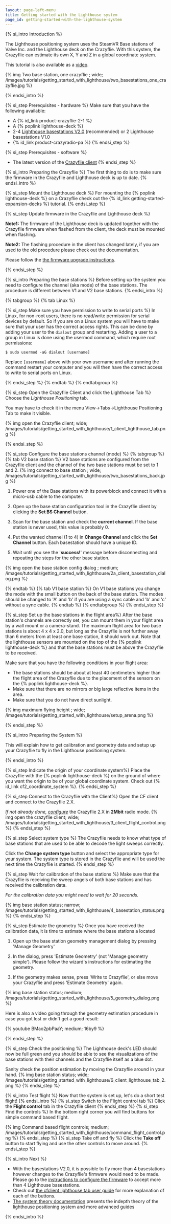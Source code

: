 ```yaml
---
layout: page-left-menu
title: Getting started with the Lighthouse system
page_id: getting-started-with-the-lighthouse-system
---
```


{% si_intro Introduction %}

The Lighthouse positioning system uses the SteamVR Base stations of Valve Inc. and the Lighthouse deck on the Crazyflie. With this system, the Crazyflie can estimate its own X, Y and Z in a global coordinate system.

This tutorial is also available as a [video](https://www.youtube.com/watch?v=DCEHht72B08).

{% img Two base station, one crazyflie ; wide; /images/tutorials/getting_started_with_lighthouse/two_basestations_one_crazyflie.jpg %}

{% endsi_intro %}

{% si_step  Prerequisites - hardware %}
Make sure that you have the following available:
* A {% id_link product-crazyflie-2-1 %}
* A {% poplink lighthouse-deck %}
* 2-4 [Lighthouse basestations V2.0](https://store.bitcraze.io/products/lighthouse-v2-base-station) (recommended) or 2 Lighthouse basestations V1.0
* {% id_link product-crazyradio-pa %}
{% endsi_step %}

{% si_step  Prerequisites - software %}
* The latest version of the [Crazyflie client](https://github.com/bitcraze/crazyflie-clients-python/releases)
{% endsi_step %}



{% si_intro Preparing the Crazyflie %}
The first thing to do is to make sure the firmware in the Crazyflie and Lighthouse deck is up to date.
{% endsi_intro %}

{% si_step Mount the Lighthouse deck %}
For mounting the {% poplink lighthouse-deck %} on a Crazyflie check out the {% id_link getting-started-expansion-decks %} tutorial.
{% endsi_step %}

{% si_step Update firmware in the Crazyflie and Lighthouse deck %}

**Note1:** The firmware of the Lighthouse deck is updated together with the Crazyflie firmware when flashed from the client,
the deck must be mounted when flashing.

**Note2:** The flashing procedure in the client has changed lately, if you are used to the old procedure please check out the documentation.

Please follow the [the firmware upgrade instructions](/documentation/repository/crazyflie-clients-python/master/userguides/userguide_client/#firmware-upgrade).

{% endsi_step %}


{% si_intro Preparing the base stations %}
Before setting up the system you need to configure the channel (aka mode) of the base stations. The procedure is different between V1 and V2 base stations.
{% endsi_intro %}

{% tabgroup %}
{% tab Linux %}

{% si_step Make sure you have permission to write to serial ports %}
In Linux, for non-root users, there is no read/write permission for serial devices by default. So if you are on a Linux system you will have to make sure that your user has the correct access rights. This can be done by adding your user to the `dialout` group and restarting. Adding a user to a group in Linux is done using the usermod command, which require root permissions:

```
$ sudo usermod -aG dialout [username]
```

Replace `[username]` above with your own username and after running the command restart your computer and you will then have the correct access to write to serial ports on Linux.

{% endsi_step %}
{% endtab %}
{% endtabgroup %}

{% si_step Open the Crazyflie Client and click the Lighthouse Tab %}
Choose the _Lighthouse Positioning_ tab.

You may have to check it in the menu View->Tabs->Lighthouse Positioning Tab to make it visible.

{% img open the Crazyflie client; wide; /images/tutorials/getting_started_with_lighthouse/1_client_lighthouse_tab.png %}

{% endsi_step %}


{% si_step Configure the base stations channel (mode) %}
{% tabgroup %}
{% tab V2 base station %}
V2 base stations are configured from the Crazyflie client and the channel of the two base stations must be set to 1 and 2.
{% img connect to base station ; wide; /images/tutorials/getting_started_with_lighthouse/two_basestations_back.jpg %}
1. Power one of the Base stations with its powerblock and connect it with a micro-usb cable to the computer.

2. Open up the base station configuration tool in the Crazyflie client by clicking the **Set BS Channel** button.

3. Scan for the base station and check the **current channel**. If the base station is never used, this value is probably 0.

4. Put the wanted channel (1 to 4) in **Change Channel** and click the **Set Channel** button. Each basestation should have a unique ID.

5. Wait until you see the '**success!**' message before disconnecting and repeating the steps for the other base station.

{% img open the base station config dialog ; medium; /images/tutorials/getting_started_with_lighthouse/2a_client_basestation_dialog.png %}


{% endtab %}
{% tab V1 base station %}
On V1 base stations you change the mode with the small button on the back of the base station. The modes should be changed to 'A' and 'b' if you are using a sync cable and 'b' and 'c' without a sync cable.
{% endtab %}
{% endtabgroup %}
{% endsi_step %}

{% si_step Set up the base stations in the flight area%}
After the base station's channels are correctly set, you can mount them in your flight area by a wall mount or a camera-stand. The maximum flight area for two base stations is about 4 x 4 x 2.0, but long as the Crazyflie is not further away than 6 meters from at least one base station, it should work out. Note that the lighthouse sensors are mounted on the top of the {% poplink lighthouse-deck %} and that the base stations must be above the Crazyflie to be received.

Make sure that you have the following conditions in your flight area:
* The base stations should be about at least 40 centimeters higher than the flight area of the Crazyflie due to the placement of the sensors on the {% poplink lighthouse-deck %}.
* Make sure that there are no mirrors or big large reflective items in the area.
* Make sure that you do not have direct sunlight.

{% img maximum flying height ; wide; /images/tutorials/getting_started_with_lighthouse/setup_arena.png %}


{% endsi_step %}

{% si_intro Preparing the System %}

This will explain how to get calibration and geometry data and setup up your Crazyflie to fly in the Lighthouse positioning system.

{% endsi_intro %}



{% si_step Indicate the origin of your coordinate system%}
Place the Crazyflie with the {% poplink lighthouse-deck %} on the ground of where you want the origin to be of your global coordinate system. Check out {% id_link cf2_coordinate_system %}.
{% endsi_step %}

{% si_step Connect to the Crazyflie with the Client%}
Open the CF client and connect to the Crazyflie 2.X.

_If not already done, [configure](/documentation/repository/crazyflie-clients-python/master/userguides/userguide_client#firmware-configuration)_
the Crazyflie 2.X in __2Mbit__ radio mode.
{% img open the crazyflie client; wide; /images/tutorials/getting_started_with_lighthouse/3_client_flight_control.png %}
{% endsi_step %}

{% si_step Select system type %}
The Crazyflie needs to know what type of base stations that are used to be able to decode the light sweeps correctly.

Click the **Change system type** button and select the appropriate type for your system. The system type is stored in the
Crazyflie and will be used the next time the Crazyflie is started.
{% endsi_step %}

{% si_step Wait for calibration of the base stations %}
Make sure that the Crazyflie is receiving the sweep angels of both base stations and has received the calibration data.

_For the calibration data you might need to wait for 20 seconds._

{% img base station status; narrow; /images/tutorials/getting_started_with_lighthouse/4_basestation_status.png %}
{% endsi_step %}

{% si_step Estimate the geometry %}
Once you have received the calibration data, it is time to estimate where the base stations a located

1. Open up the base station geometry management dialog by pressing 'Manage Geometry' 

2. In the dialog, press 'Estimate Geometry' (not 'Manage geometry simple'). Please follow the wizard's instructions for estimating the geometry.

3. If the geometry makes sense, press 'Write to Crazyflie', or else move your Crazyflie and press 'Estimate Geometry' again.


{% img base station status; medium; /images/tutorials/getting_started_with_lighthouse/5_geometry_dialog.png %}

Here is also a video going through the geometry estimation procedure in case you got lost or didn't get a good result:

{% youtube BMao2pbPaaY; medium; 16by9 %}

{% endsi_step %}

{% si_step Check the positioning %}
The Lighthouse deck's LED should now be full green and you should be able to see the visualizations of the base stations with their channels and the Crazyflie itself as a blue dot.

Sanity check the position estimation by moving the Crazyflie around in your hand.
{% img base station status; wide; /images/tutorials/getting_started_with_lighthouse/6_client_lighthouse_tab_2.png %}
{% endsi_step %}

{% si_intro Test flight %}
Now that the system is set up, let's do a short test flight!
{% endsi_intro %}
{% si_step Switch to the Flight control tab %}
Click the **Flight control** tab in the Crazyflie client
{% endsi_step %}
{% si_step Find the controls %}
In the bottom right corner you will find buttons for simple command based flight.

{% img Command based flight controls; medium; /images/tutorials/getting_started_with_lighthouse/command_flight_control.png %}
{% endsi_step %}
{% si_step Take off and fly %}
Click the **Take off** button to start flying and use the other controls to move around.
{% endsi_step %}

{% si_intro Next %}

* With the basestations V2.0, it is possible to fly more than 4 basestations however changes to the Crazyflie's firmware would need to be made. Please go to the [instructions to configure the firmware](/documentation/repository/crazyflie-firmware/master/functional-areas/lighthouse/multi_base_stations/) to accept more than 4 Lighthouse basestations.
* Check out [the cfclient lighthouse tab user guide](/documentation/repository/crazyflie-clients-python/master/userguides/userguide_client/lighthouse_tab/) for more explanation of each of the buttons.
* [The system theory documentation](/documentation/repository/crazyflie-firmware/master/functional-areas/lighthouse/) presents the indepth theory of the lighthouse positioning system and more advanced guides

{% endsi_intro %}
